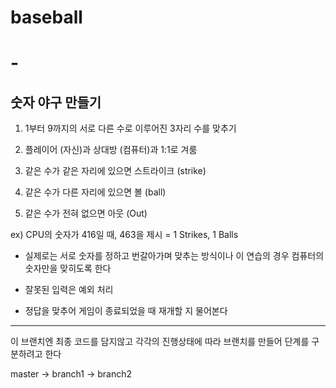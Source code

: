 # baseball

# -


## 숫자 야구 만들기


1. 1부터 9까지의 서로 다른 수로 이루어진 3자리 수를 맞추기

2. 플레이어 (자신)과 상대방 (컴퓨터)과 1:1로 겨룸

3. 같은 수가 같은 자리에 있으면 스트라이크 (strike)

4. 같은 수가 다른 자리에 있으면 볼 (ball)

5. 같은 수가 전혀 없으면 아웃 (Out)

ex) CPU의 숫자가 416일 때, 463을 제시 = 1 Strikes, 1 Balls

- 실제로는 서로 숫자를 정하고 번갈아가며 맞추는 방식이나 
이 연습의 경우 컴퓨터의 숫자만을 맞히도록 한다

- 잘못된 입력은 예외 처리

- 정답을 맞추어 게임이 종료되었을 때 재개할 지 물어본다
---
이 브랜치엔 최종 코드를 담지않고 
각각의 진행상태에 따라 브랜치를 만들어 단계를 구분하려고 한다

master -> branch1 -> branch2
